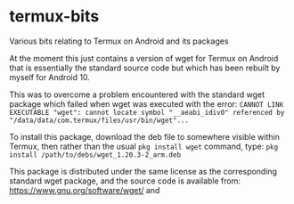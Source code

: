 # termux-bits
Various bits relating to Termux on Android and its packages

At the moment this just contains a version of wget
for Termux on Android that is essentially the
standard source code but which has been rebuilt
by myself for Android 10.

This was to overcome a problem encountered with
the standard wget package which failed when wget
was executed with the error:
`
CANNOT LINK EXECUTABLE "wget": cannot locate symbol
"__aeabi_idiv0" referenced by
"/data/data/com.termux/files/usr/bin/wget"...
`

To install this package, download the deb file to
somewhere visible within Termux, then rather than
the usual `pkg install wget` command, type:
`pkg install /path/to/debs/wget_1.20.3-2_arm.deb`

This package is distributed under the same license
as the corresponding standard wget package,
and the source code is available from:
https://www.gnu.org/software/wget/
and
